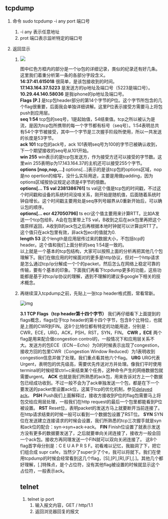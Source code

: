 ## tcpdump

1. 命令 sudo tcpdump -i any port 端口号

   1. -i any 表示任意地址
   2. prot 端口表示监听特定的端口号

2. 返回显示

   1. ![](//upload-images.jianshu.io/upload_images/2561806-34b5cc2031e9133a.png?imageMogr2/auto-orient/strip|imageView2/2/w/1200/format/webp)

      图中红色方框内的部分是一个ip包的详细记录，类似的纪录还有好几条。这里我们着重分析第一条的各部分字段含义。  
      **14:37:41.615018** 很简单，是该包接收到的时间。  
      **17.143.164.37.5223** 是发送方的ip地址及端口号（5223是端口号）。  
      **10.29.44.140.58036** 是我iphone的ip地址及端口号。  
      **Flags \[P.\]** 是tcp包header部分的第14个字节的P位。这个字节所包含的几个flag很重要，后面我会单独详细讲解。这里P位表示接受方需要马上将包push到应用层。  
      **seq 1:54** tcp包的seq号，1是起始值，54结束值。tcp之所以被认为是流，是因为tcp包所携带的每一个字节都有标号（seq号）。1:54表明总共有54个字节被接受，其中一个字节是三次握手阶段所使用，所以一共发送的长度是53字节。  
      **ack 101** tcp包的ack号，ack 101表明seq号为100的字节已被确认收到，下一个期望接收的seq号从101开始。  
      **win 255** win表示的是tcp包发送方，作为接受方还可以接受的字节数。这里win 255表明ip为17.143.164.37的主机还可以接受255个字节。  
      **options \[nop,nop,…\]** options\[…\]表示的是该tcp包的options区域，nop是no opertion的缩写，没什么实际用途，主要是用做padding，因为options区域按协议规定必须是4字节的倍数。  
      **options\[… TS val 2381386761\]** ts val这个值是tcp包的时间戳，不过这个时间戳和设备的系统时间没啥关系，刚开始是随机值，后面随着系统时钟自增长。这个时间戳主要用处是seq序列号越界从0重新开始后，可以确认包的顺序。  
      **options\[… ecr 427050796\]** ts ecr这个值主要用来计算RTT。比如A发送一个tcp包给B，A会在包里带上TS val，B收到之后在ack包里再把这个值原样返回，A收到B的ack包之后再根据本地时钟就可以计算出RTT了。这个值只在ack包里有效，非ack包ecr的值就为0.  
      **length 53** 这个length是应用层传过来的数据大小，不包括tcp的header。这个值和我们上面分析的seq 1:54是一致的。  
      以上就是一个基本的tcp包结构，大家可以按照上面的分析再把其他几个包理解下。我们在做应用的时候面对的更多是http协议，但对一个http请求是怎么通过tcp/ip分解成一个个的packet，然后怎么在网络上稳定可靠的传输，要有个基本的印象。下面我们再看下tcpdump更多的功能，这些功能都是基于对tcp/ip协议的理解，遇到不理解的建议多google下相关的技术概念。

   2. 再继续深入tcpdump之前，先贴上一张tcp header格式图，常看常新。

      ![img](https:////upload-images.jianshu.io/upload_images/2561806-e6b80c93c49c1ee1.png?imageMogr2/auto-orient/strip|imageView2/2/w/1200/format/webp)

      **3.1 TCP Flags（tcp header第十四个字节）**
       我们再仔细看下上面提到的flags概念，flags位于tcp header的第十四个字节，包含8个比特位，也就是上图的CWR到FIN。这8个比特位都有特定的功能用途，分别是：CWR，ECE，URG，ACK，PSH，RST，SYN，FIN。
      **CWR ，ECE** 两个flag是用来配合做congestion control的，一般情况下和应用层关系不大。发送方的包ECE（ECN－Echo）为0的时候表示出现了congestion，接收方回的包里CWR（Congestion Window Reduced）为1表明收到congestion信息并做了处理。我们重点看其他六个flag。
      **URG** URG代表Urgent，表明包的优先级高，需要优先传送对方并处理。像我们平时使用terminal的时候经常ctrl+c来结束某个任务，这种命令产生的网络数据包就需要urgent。
      **ACK** 也就是我们所熟悉的ack包，用来告诉对方上一个数据包已经成功收到。不过一般不会为了ack单独发送一个包，都是在下一个要发送的packet里设置ack位，这属于tcp的优化机制，参见[delayed ack](https://link.jianshu.com?t=https://en.wikipedia.org/wiki/TCP_delayed_acknowledgment)。
      **PSH** Push我们上面解释过，接收方接收到P位的flag包需要马上将包交给应用层处理，一般我们在http request的最后一个包里都能看到P位被设置。
      **RST** Reset位，表明packet的发送方马上就要断开当前连接了。在http请求结束的时候一般可以看到一个数据包设置了RST位。
      **SYN** SYN位在发送建立连接请求的时候会设置，我们所熟悉的tcp三次握手就是syn和ack位的配合：syn->syn+ack->ack。
      **FIN** Finish位设置了就表示发送方没有更多的数据要发送了，之后就要单向关闭连接了，接收方一般会回一个ack包。接收方再同理发送一个FIN就可以双向关闭连接了。
       这8个flag首字母分别是：C E U A P R S F。初看难以记忆，我脑洞了下，把它们组合成 supr cafe，当然少了super少了个e，我可以将就下。我们在使用tcpdump的时候会经常看到这几个flag，[S],[P],[R],[F],[.]。其他几个都好理解，[.]特殊点，是个占位符，没有其他flag被设置的时候就显示这个占位符，一般表示ack。

      ## telnet

      1. telnet ip port
         1. 输入报文内容，GET / http/1.1
         2. 返回浏览器回复的报文 

      

      
